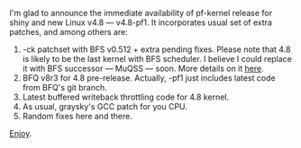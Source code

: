 I'm glad to announce the immediate availability of pf-kernel release for shiny and new Linux v4.8 — v4.8-pf1. It incorporates usual set of extra patches, and among others are: 

  1. -ck patchset with BFS v0.512 + extra pending fixes. Please note that 4.8 is likely to be the last kernel with BFS scheduler. I believe I could replace it with BFS successor — MuQSS — soon. More details on it [here](https://ck-hack.blogspot.cz/2016/10/muqss-multiple-queue-skiplist-scheduler.html).
  2. BFQ v8r3 for 4.8 pre-release. Actually, -pf1 just includes latest code from BFQ's git branch.
  3. Latest buffered writeback throttling code for 4.8 kernel.
  4. As usual, graysky's GCC patch for you CPU.
  5. Random fixes here and there.

[Enjoy](https://pf.natalenko.name/sources/4.8/patch-4.8-pf1.xz).
